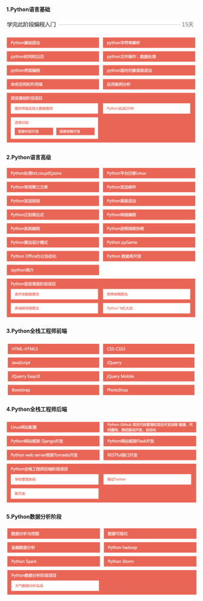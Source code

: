 #### 1.Python语言基础

![](/assets/import.png)

#### 2.Python语言高级

![](/assets/2.png)

#### 3.Python全栈工程师前端

![](/assets/3.png)

#### 4.Python全栈工程师后端

![](/assets/4.png)

#### 5.Python数据分析阶段

![](/assets/5.png)

